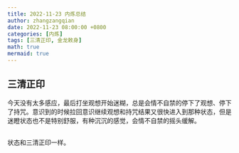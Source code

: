 ```yaml
---
title: 2022-11-23 内炼总结
author: zhangzangqian
date: 2022-11-23 08:00:00 +0800
categories: [内炼]
tags: [三清正印, 金龙敕身]
math: true
mermaid: true
---
```


## 三清正印

今天没有太多感应，最后打坐观想开始迷糊，总是会情不自禁的停下了观想、停下了持咒。意识到的时候拉回意识继续观想和持咒结果又很快进入到那种状态，但是迷瞪状态也不是特别舒服，有种沉沉的感觉，会情不自禁的摇头缓解。

## 

状态和三清正印一样。